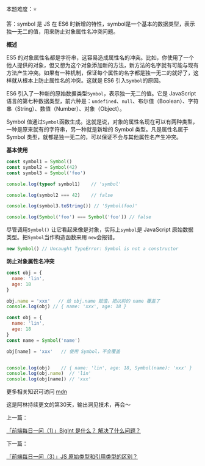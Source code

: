 本题难度：⭐

答：symbol 是 JS 在 ES6 时新增的特性，symbol是一个基本的数据类型，表示独一无二的值，用来防止对象属性名冲突问题。

**概述**

ES5 的对象属性名都是字符串，这容易造成属性名的冲突。比如，你使用了一个他人提供的对象，但又想为这个对象添加新的方法，新方法的名字就有可能与现有方法产生冲突。如果有一种机制，保证每个属性的名字都是独一无二的就好了，这样就从根本上防止属性名的冲突。这就是 ES6 引入`Symbol`的原因。

ES6 引入了一种新的原始数据类型`Symbol`，表示独一无二的值。它是 JavaScript 语言的第七种数据类型，前六种是：`undefined`、`null`、布尔值（Boolean）、字符串（String）、数值（Number）、对象（Object）。

Symbol 值通过`Symbol`函数生成。这就是说，对象的属性名现在可以有两种类型，一种是原来就有的字符串，另一种就是新增的 Symbol 类型。凡是属性名属于 Symbol 类型，就都是独一无二的，可以保证不会与其他属性名产生冲突。

**基本使用**

```js
const symbol1 = Symbol()
const symbol2 = Symbol(42)
const symbol3 = Symbol('foo')

console.log(typeof symbol1)    // 'symbol'

console.log(symbol2 === 42)    // false

console.log(symbol3.toString()) // 'Symbol(foo)'

console.log(Symbol('foo') === Symbol('foo')) // false
```
尽管调用`Symbol()` 让它看起来像是对象，实际上`symbol`是 JavaScript 原始数据类型。把`Symbol`当作构造函数来用 `new`会报错。
```js
new Symbol() // Uncaught TypeError: Symbol is not a constructor
```

**防止对象属性名冲突**

```js
const obj = {
  name: 'lin',
  age: 18
}

obj.name = 'xxx'   // 给 obj.name 赋值，把以前的 name 覆盖了
console.log(obj) // { name: 'xxx', age: 18 }
```
```js
const obj = {
  name: 'lin',
  age: 18
}
const name = Symbol('name')

obj[name] = 'xxx'   // 使用 Symbol，不会覆盖


console.log(obj)    // { name: 'lin', age: 18, Symbol(name): 'xxx' }
console.log(obj.name)  // 'lin'
console.log(obj[name]) // 'xxx'
```

更多相关知识可访问 [mdn](https://developer.mozilla.org/zh-CN/docs/Web/JavaScript/Reference/Global_Objects/Symbol)

这是阿林持续更文的第30天，输出洞见技术，再会～

上一篇：

[「前端每日一问（1）」BigInt 是什么？ 解决了什么问题？](https://github.com/wlllyfor/question-everyday/blob/main/JS/1.BigInt%20%E6%98%AF%E4%BB%80%E4%B9%88%EF%BC%9F%20%E8%A7%A3%E5%86%B3%E4%BA%86%E4%BB%80%E4%B9%88%E9%97%AE%E9%A2%98%EF%BC%9F.md)

下一篇：

[「前端每日一问（3）」JS 原始类型和引用类型的区别？](https://github.com/wlllyfor/question-everyday/blob/main/JS/3.JS%20%E5%8E%9F%E5%A7%8B%E7%B1%BB%E5%9E%8B%E5%92%8C%E5%BC%95%E7%94%A8%E7%B1%BB%E5%9E%8B%E7%9A%84%E5%8C%BA%E5%88%AB%EF%BC%9F.md)